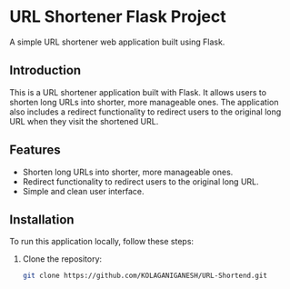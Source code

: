 # URL Shortener Flask Project

A simple URL shortener web application built using Flask.

## Introduction

This is a URL shortener application built with Flask. It allows users to shorten long URLs into shorter, more manageable ones. The application also includes a redirect functionality to redirect users to the original long URL when they visit the shortened URL.

## Features

- Shorten long URLs into shorter, more manageable ones.
- Redirect functionality to redirect users to the original long URL.
- Simple and clean user interface.

## Installation

To run this application locally, follow these steps:

1. Clone the repository:

   ```bash
   git clone https://github.com/KOLAGANIGANESH/URL-Shortend.git
